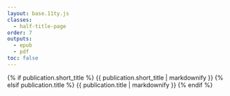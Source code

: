 ```yaml
---
layout: base.11ty.js
classes:
  - half-title-page
order: 7
outputs:
  - epub
  - pdf
toc: false
---
```


<section class="half-title">

{% if publication.short_title %}
  {{ publication.short_title | markdownify }}
{% elsif publication.title %}
  {{ publication.title | markdownify }}
{% endif %}

</section>
